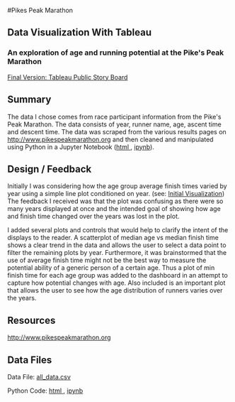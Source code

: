 #Pikes Peak Marathon 

## Data Visualization With Tableau

<h3>An exploration of age and running potential at the Pike's Peak Marathon</h3>

<a href="https://public.tableau.com/profile/publish/PikesPeakMarathonStoryBoard/PikesPeakStory#!/publish-confirm"> Final Version: Tableau Public Story Board</a>


<h2 id="Summary"> Summary </h2>
The data I chose comes from race participant information from the Pike's Peak Marathon.  The data consists of year, runner name, age, ascent time and descent time.  The data was scraped from the various results pages on  <a href="http://www.pikespeakmarathon.org">http://www.pikespeakmarathon.org</a> and then cleaned and manipulated using Python in a Jupyter Notebook (<a href="./PP_Webscrape.html">html </a>, <a href="./PP_Webscrape.ipynb">ipynb</a>).   

<h2 id="Design_Feedback"> Design / Feedback</h2>
Initially I was considering how the age group average finish times varied by year using a simple line plot conditioned on year. (see: <a href="https://public.tableau.com/profile/art3000#!/vizhome/PikesPeak/Sheet2">Initial Visualization</a>)  The feedback I received was that the plot was confusing as there were so many years displayed at once and the intended goal of showing how age and finish time changed over the years was lost in the plot.  
	
I added several plots and controls that would help to clarify the intent of the displays to the reader.  A scatterplot of median age vs median finish time shows a clear trend in the data and allows the user to select a data point to filter the remaining plots by year.  Furthermore, it was brainstormed that the use of average finish time might not be the best way to measure the potential ability of a generic person of a certain age.  Thus a plot of min finish time for each age group was added to the dashboard in an attempt to capture how potential changes with age.  Also included is an important plot that allows the user to see how the age distribution of runners varies over the years.

<h2 id="Resources"> Resources </h2>

<a href="http://www.pikespeakmarathon.org">http://www.pikespeakmarathon.org</a> 

<h2 id="DataFiles">Data Files</h2>


Data File: <a href="all_data.csv">all_data.csv</a>

Python Code: <a href="./PP_Webscrape.html">html </a>, <a href="./PP_Webscrape.ipynb">ipynb</a>



